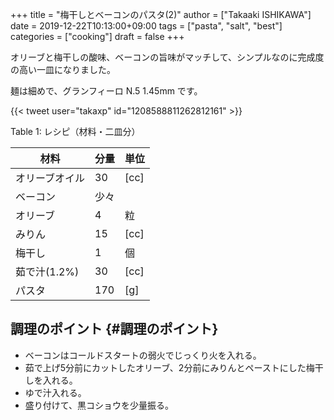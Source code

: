 +++
title = "梅干しとベーコンのパスタ(2)"
author = ["Takaaki ISHIKAWA"]
date = 2019-12-22T10:13:00+09:00
tags = ["pasta", "salt", "best"]
categories = ["cooking"]
draft = false
+++

オリーブと梅干しの酸味、ベーコンの旨味がマッチして、シンプルなのに完成度の高い一皿になりました。  

麺は細めで、グランフィーロ N.5 1.45mm です。  

{{< tweet user="takaxp" id="1208588811262812161" >}}  

<div class="table-caption">
  <span class="table-number">Table 1</span>:
  レシピ（材料・二皿分）
</div>

| 材料      | 分量 | 単位 |
|---------|----|----|
| オリーブオイル | 30  | [cc] |
| ベーコン  | 少々 |      |
| オリーブ  | 4   | 粒   |
| みりん    | 15  | [cc] |
| 梅干し    | 1   | 個   |
| 茹で汁(1.2%) | 30  | [cc] |
| パスタ    | 170 | [g]  |


## 調理のポイント {#調理のポイント}

-   ベーコンはコールドスタートの弱火でじっくり火を入れる。
-   茹で上げ5分前にカットしたオリーブ、2分前にみりんとペーストにした梅干しを入れる。
-   ゆで汁入れる。
-   盛り付けて、黒コショウを少量振る。